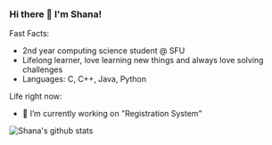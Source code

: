 ### Hi there 👋 I'm Shana!

Fast Facts: 
- 2nd year computing science student @ SFU
- Lifelong learner, love learning new things and always love solving challenges
- Languages: C, C++, Java, Python

Life right now:
- 🔭 I’m currently working on "Registration System"

<!--
**sca383/sca383** is a ✨ _special_ ✨ repository because its `README.md` (this file) appears on your GitHub profile.

Here are some ideas to get you started:
- 🌱 I’m currently learning ...
- 👯 I’m looking to collaborate on ...
- 🤔 I’m looking for help with ...
- 💬 Ask me about ...
- 📫 How to reach me: ...
- 😄 Pronouns: ...
- ⚡ Fun fact: ...
-->
![Shana's github stats](https://github-readme-stats.vercel.app/api?username=sca383&show_icons=true&hide_border=true)

